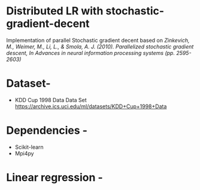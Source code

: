 # Distributed LR with stochastic-gradient-decent
Implementation of parallel Stochastic gradient decent based on *Zinkevich, M., Weimer, M., Li, L., &amp; Smola, A. J. (2010). Parallelized stochastic gradient descent, In Advances in neural information processing systems (pp. 2595-2603)*

# Dataset- 
* KDD Cup 1998 Data Data Set https://archive.ics.uci.edu/ml/datasets/KDD+Cup+1998+Data
# Dependencies - 
* Scikit-learn
* Mpi4py

# Linear regression -
